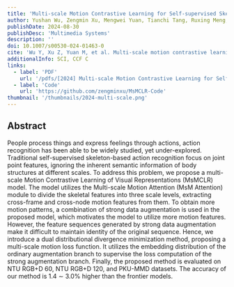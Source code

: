 ```yaml
---
title: 'Multi-scale Motion Contrastive Learning for Self-supervised Skeleton-based Action Recognition'
author: Yushan Wu, Zengmin Xu, Mengwei Yuan, Tianchi Tang, Ruxing Meng, Zhongyuan Wang
publishDate: 2024-08-30
publishDesc: 'Multimedia Systems'
description: ''
doi: 10.1007/s00530-024-01463-0
cite: 'Wu Y, Xu Z, Yuan M, et al. Multi-scale motion contrastive learning for self-supervised skeleton-based action recognition[J]. Multimedia Systems, 2024, 30(5): 1-14.'
additionalInfo: SCI, CCF C
links:
  - label: 'PDF'
    url: '/pdfs/[2024] Multi-scale Motion Contrastive Learning for Self-supervised Skeleton-based Action Recognition.pdf'
  - label: 'Code'
    url: 'https://github.com/zengminxu/MsMCLR-Code'
thumbnail: '/thumbnails/2024-multi-scale.png'
---
```


## Abstract

People process things and express feelings through actions, action recognition has been able to be widely studied, yet under-explored. Traditional self-supervised skeleton-based action recognition focus on joint point features, ignoring the inherent semantic information of body structures at different scales. To address this problem, we propose a multi-scale Motion Contrastive Learning of Visual Representations (MsMCLR) model. The model utilizes the Multi-scale Motion Attention (MsM Attention) module to divide the skeletal features into three scale levels, extracting cross-frame and cross-node motion features from them. To obtain more motion patterns, a combination of strong data augmentation is used in the proposed model, which motivates the model to utilize more motion features. However, the feature sequences generated by strong data augmentation make it difficult to maintain identity of the original sequence. Hence, we introduce a dual distributional divergence minimization method, proposing a multi-scale motion loss function. It utilizes the embedding distribution of the ordinary augmentation branch to supervise the loss computation of the strong augmentation branch. Finally, the proposed method is evaluated on NTU RGB+D 60, NTU RGB+D 120, and PKU-MMD datasets. The accuracy of our method is 1.4 ∼ 3.0% higher than the frontier models.
